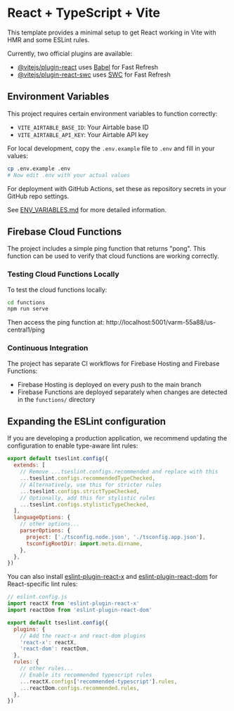# React + TypeScript + Vite

This template provides a minimal setup to get React working in Vite with HMR and some ESLint rules.

Currently, two official plugins are available:

- [@vitejs/plugin-react](https://github.com/vitejs/vite-plugin-react/blob/main/packages/plugin-react) uses [Babel](https://babeljs.io/) for Fast Refresh
- [@vitejs/plugin-react-swc](https://github.com/vitejs/vite-plugin-react/blob/main/packages/plugin-react-swc) uses [SWC](https://swc.rs/) for Fast Refresh

## Environment Variables

This project requires certain environment variables to function correctly:

- `VITE_AIRTABLE_BASE_ID`: Your Airtable base ID
- `VITE_AIRTABLE_API_KEY`: Your Airtable API key

For local development, copy the `.env.example` file to `.env` and fill in your values:

```bash
cp .env.example .env
# Now edit .env with your actual values
```

For deployment with GitHub Actions, set these as repository secrets in your GitHub repo settings.

See [ENV_VARIABLES.md](ENV_VARIABLES.md) for more detailed information.

## Firebase Cloud Functions

The project includes a simple ping function that returns "pong". This function can be used to verify that cloud functions are working correctly.

### Testing Cloud Functions Locally

To test the cloud functions locally:

```bash
cd functions
npm run serve
```

Then access the ping function at: http://localhost:5001/varm-55a88/us-central1/ping

### Continuous Integration

The project has separate CI workflows for Firebase Hosting and Firebase Functions:
- Firebase Hosting is deployed on every push to the main branch
- Firebase Functions are deployed separately when changes are detected in the `functions/` directory

## Expanding the ESLint configuration

If you are developing a production application, we recommend updating the configuration to enable type-aware lint rules:

```js
export default tseslint.config({
  extends: [
    // Remove ...tseslint.configs.recommended and replace with this
    ...tseslint.configs.recommendedTypeChecked,
    // Alternatively, use this for stricter rules
    ...tseslint.configs.strictTypeChecked,
    // Optionally, add this for stylistic rules
    ...tseslint.configs.stylisticTypeChecked,
  ],
  languageOptions: {
    // other options...
    parserOptions: {
      project: ['./tsconfig.node.json', './tsconfig.app.json'],
      tsconfigRootDir: import.meta.dirname,
    },
  },
})
```

You can also install [eslint-plugin-react-x](https://github.com/Rel1cx/eslint-react/tree/main/packages/plugins/eslint-plugin-react-x) and [eslint-plugin-react-dom](https://github.com/Rel1cx/eslint-react/tree/main/packages/plugins/eslint-plugin-react-dom) for React-specific lint rules:

```js
// eslint.config.js
import reactX from 'eslint-plugin-react-x'
import reactDom from 'eslint-plugin-react-dom'

export default tseslint.config({
  plugins: {
    // Add the react-x and react-dom plugins
    'react-x': reactX,
    'react-dom': reactDom,
  },
  rules: {
    // other rules...
    // Enable its recommended typescript rules
    ...reactX.configs['recommended-typescript'].rules,
    ...reactDom.configs.recommended.rules,
  },
})
```
